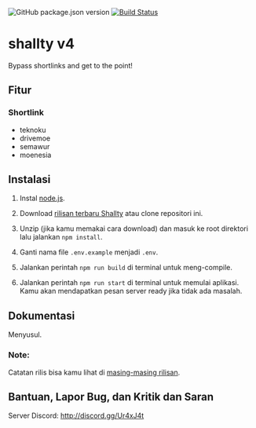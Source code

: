 ![GitHub package.json version](https://img.shields.io/github/package-json/v/gegehprast/shallty) [![Build Status](https://app.travis-ci.com/gegehprast/shallty.svg?branch=master)](https://app.travis-ci.com/gegehprast/shallty)

# shallty v4

Bypass shortlinks and get to the point!

## Fitur

### Shortlink

- teknoku
- drivemoe
- semawur
- moenesia

## Instalasi

1. Instal [node.js](https://nodejs.org/en/).

2. Download [rilisan terbaru Shallty](https://github.com/gegehprast/shallty/releases) atau clone repositori ini.

3. Unzip (jika kamu memakai cara download) dan masuk ke root direktori lalu jalankan `npm install`.

4. Ganti nama file `.env.example` menjadi `.env`.

5. Jalankan perintah `npm run build` di terminal untuk meng-compile.

6. Jalankan perintah `npm run start` di terminal untuk memulai aplikasi. Kamu akan mendapatkan pesan server ready jika tidak ada masalah.

## Dokumentasi

Menyusul.

### Note:
Catatan rilis bisa kamu lihat di [masing-masing rilisan](https://github.com/gegehprast/shallty/releases).

## Bantuan, Lapor Bug, dan Kritik dan Saran

Server Discord: http://discord.gg/Ur4xJ4t

